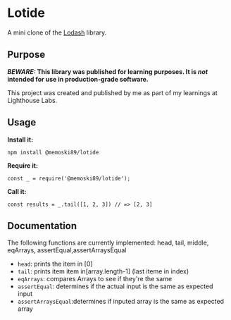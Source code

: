 # Lotide

A mini clone of the [Lodash](https://lodash.com) library.

## Purpose

**_BEWARE:_ This library was published for learning purposes. It is _not_ intended for use in production-grade software.**

This project was created and published by me as part of my learnings at Lighthouse Labs. 

## Usage

**Install it:**

`npm install @memoski89/lotide`

**Require it:**

`const _ = require('@memoski89/lotide');`

**Call it:**

`const results = _.tail([1, 2, 3]) // => [2, 3]`

## Documentation

The following functions are currently implemented:
head, tail, middle, eqArrays, assertEqual,assertArraysEqual
* `head`: prints the item in [0]
* `tail`: prints item item in[array.length-1] (last iteme in index)
* `eqArrays`: compares Arrays to see if they're the same
* `assertEqual`: determines if the actual input is the same as expected input
* `assertArraysEqual`:determines if inputed array is the same as expected array